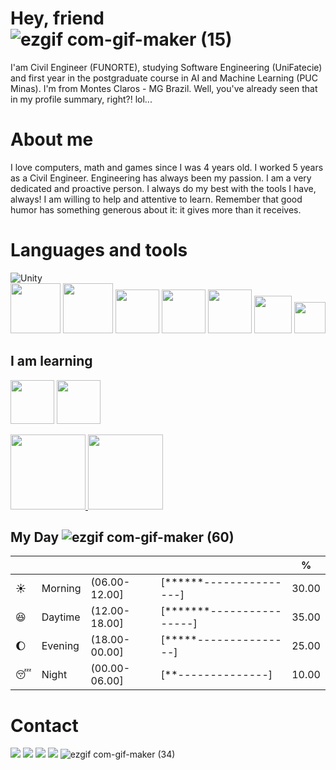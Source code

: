 # Hey, friend ![ezgif com-gif-maker (15)](https://user-images.githubusercontent.com/92175791/191137092-ef793eee-3448-4a1d-bd24-6b5c6655beb9.gif)

I'am Civil Engineer (FUNORTE), studying Software Engineering (UniFatecie) and first year in the postgraduate course in AI and Machine Learning (PUC Minas). I'm from Montes Claros - MG Brazil. Well, you've already seen that in my profile summary, right?! lol...

# About me

<div>
I love computers, math and games since I was 4 years old. I worked 5 years as a Civil Engineer. Engineering has always been my passion. I am a very dedicated and proactive person. I always do my best with the tools I have, always! I am willing to help and attentive to learn. Remember that good humor has something generous about it: it gives more than it receives.
 
# Languages and tools

![Unity](https://img.shields.io/badge/unity-%23000000.svg?style=for-the-badge&logo=unity&logoColor=green)            
<img src="https://cdn.jsdelivr.net/gh/devicons/devicon/icons/blender/blender-original-wordmark.svg" width="80" height="80" />
<img src="https://cdn.jsdelivr.net/gh/devicons/devicon/icons/visualstudio/visualstudio-plain-wordmark.svg" width="80" height="80" />
<img src="https://cdn.jsdelivr.net/gh/devicons/devicon/icons/jupyter/jupyter-original-wordmark.svg" width="70" height="70" />
<img src="https://cdn.jsdelivr.net/gh/devicons/devicon/icons/git/git-original-wordmark.svg" width="70" height="70" />
<img src="https://cdn.jsdelivr.net/gh/devicons/devicon/icons/pycharm/pycharm-original-wordmark.svg" width="70" height="70" />
<img src="https://cdn.jsdelivr.net/gh/devicons/devicon/icons/python/python-original-wordmark.svg" width="60" height="60" />  <img src="https://cdn.jsdelivr.net/gh/devicons/devicon/icons/csharp/csharp-original.svg" width="50" height="50" />

## I am learning
<div>
<img src="https://cdn.jsdelivr.net/gh/devicons/devicon/icons/kotlin/kotlin-plain-wordmark.svg" width="70" height="70" />
<img src="https://cdn.jsdelivr.net/gh/devicons/devicon/icons/java/java-plain-wordmark.svg" width="70" height="70" />
 </div>
 <p>
 <div>
<a href="https://github.com/CeLo93"> 
     <img height="120em" src="https://github-readme-stats.vercel.app/api/top-langs/?username=CeLo93&layout=compact&langs_count=7&theme=dracula"/ >
     <img height="120em" src="https://github-readme-stats.vercel.app/api?username=CeLo93&show_icons=true&theme=dracula&include_all_commits=true&count_private=true"/ >
</div> </a>
</p>
</div>
<div>

## My Day  ![ezgif com-gif-maker (60)](https://user-images.githubusercontent.com/92175791/190878309-221690f6-a6cd-4f22-8204-f593cf1793a6.gif)
| | | | |%|
| --- | --- | --- | --- | --- |
| :sunny: | Morning | (06.00-12.00] | [******---------------] | 30.00 |
| :satisfied: | Daytime | (12.00-18.00] | [*******----------------] | 35.00 |
| :moon: | Evening | (18.00-00.00] | [*****---------------] | 25.00 |
| :sleeping: | Night | (00.00-06.00] | [**--------------] | 10.00 |

</div>

# Contact 

<a href="https://www.youtube.com/channel/UCvjn1p6Pny3f2StiLvwR2Cw" target="_blank"><img src="https://img.shields.io/badge/YouTube-FF0000?style=for-the-badge&logo=youtube&logoColor=white" target="_blank"></a>
<a href="https://instagram.com/m_brito93" target="_blank"><img src="https://img.shields.io/badge/-Instagram-%23E4405F?style=for-the-badge&logo=instagram&logoColor=white" target="_blank"></a>
<a href = "mailto:marcelobrito.py@gmail.com"><img src="https://img.shields.io/badge/Gmail-D14836?style=for-the-badge&logo=gmail&logoColor=white" target="_blank"></a>
<a href="https://www.linkedin.com/in/marcelo-brito-de-morais-b18aa5214/" target="_blank"><img src="https://img.shields.io/badge/-LinkedIn-%230077B5?style=for-the-badge&logo=linkedin&logoColor=white" target="_blank"></a>
 ![ezgif com-gif-maker (34)](https://user-images.githubusercontent.com/92175791/190873647-8d06160f-debb-452a-ada6-99ea6bcb6d79.gif)


